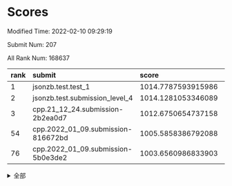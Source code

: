 # Scores

Modified Time: 2022-02-10 09:29:19

Submit Num: 207

All Rank Num: 168637

| rank |               submit               |       score        |       sigma        | pk_num |
| :--- | :--------------------------------- | :----------------- | :----------------- | :----- |
| 1    | jsonzb.test.test_1                 | 1014.7787593915986 | 0.8611665891687446 | 3256   |
| 2    | jsonzb.test.submission_level_4     | 1014.1281053346089 | 0.8147480140777491 | 3259   |
| 3    | cpp.21_12_24.submission-2b2ea0d7   | 1012.6750654737158 | 0.8070627275030019 | 3259   |
| 54   | cpp.2022_01_09.submission-816672bd | 1005.5858386792088 | 0.7256970424452245 | 3257   |
| 76   | cpp.2022_01_09.submission-5b0e3de2 | 1003.6560986833903 | 0.7087151182956218 | 3260   |


<details>
<summary>全部</summary>

| rank |                 submit                 |       score        |       sigma        | pk_num |
| :--- | :------------------------------------- | :----------------- | :----------------- | :----- |
| 1    | jsonzb.test.test_1                     | 1014.7787593915986 | 0.8611665891687446 | 3256   |
| 2    | jsonzb.test.submission_level_4         | 1014.1281053346089 | 0.8147480140777491 | 3259   |
| 3    | cpp.21_12_24.submission-2b2ea0d7       | 1012.6750654737158 | 0.8070627275030019 | 3259   |
| 4    | gobigger.level_3.submission_level_3_8  | 1012.2254567851519 | 0.7840596863024912 | 3260   |
| 5    | gobigger.level_3.submission_level_3_42 | 1011.4123546655361 | 0.7651644728036879 | 3264   |
| 6    | gobigger.level_3.submission_level_3_10 | 1011.3082217044938 | 0.7832572904197656 | 3259   |
| 7    | gobigger.level_3.submission_level_3_46 | 1011.1897280195639 | 0.7742049599515436 | 3258   |
| 8    | gobigger.level_3.submission_level_3_48 | 1010.9250005854345 | 0.7858954786963137 | 3259   |
| 9    | gobigger.level_3.submission_level_3_34 | 1010.8442470318774 | 0.7786136652363109 | 3259   |
| 10   | gobigger.level_3.submission_level_3_36 | 1010.7487388686408 | 0.7900904161954808 | 3266   |
| 11   | gobigger.level_3.submission_level_3_39 | 1010.610352049545  | 0.7470667297233546 | 3259   |
| 12   | gobigger.level_3.submission_level_3_23 | 1010.5913122361704 | 0.7695269981969656 | 3258   |
| 13   | gobigger.level_3.submission_level_3_17 | 1010.5458219537385 | 0.7617815540475089 | 3261   |
| 14   | gobigger.level_3.submission_level_3_13 | 1010.4725193213557 | 0.7538839392961412 | 3262   |
| 15   | gobigger.level_3.submission_level_3_12 | 1010.4683415116937 | 0.7727052227807327 | 3256   |
| 16   | gobigger.level_3.submission_level_3_35 | 1010.3460754021577 | 0.7368895392660725 | 3256   |
| 17   | gobigger.level_3.submission_level_3_41 | 1010.3440860088492 | 0.7462759871701861 | 3257   |
| 18   | gobigger.level_3.submission_level_3_2  | 1010.2695779114716 | 0.7653516556166958 | 3255   |
| 19   | gobigger.level_3.submission_level_3_19 | 1010.2096854181689 | 0.7695062653477055 | 3257   |
| 20   | gobigger.level_3.submission_level_3_20 | 1010.1979307112746 | 0.7562850121148283 | 3258   |
| 21   | gobigger.level_3.submission_level_3_30 | 1010.1654435388303 | 0.7533192361511124 | 3260   |
| 22   | gobigger.level_3.submission_level_3_26 | 1010.1109147665509 | 0.7746875601327845 | 3258   |
| 23   | gobigger.level_3.submission_level_3_22 | 1010.0806281746861 | 0.7568280086294001 | 3258   |
| 24   | gobigger.level_3.submission_level_3_40 | 1010.026188827955  | 0.7586677391328001 | 3260   |
| 25   | gobigger.level_3.submission_level_3_7  | 1009.9757121053885 | 0.7527470166519562 | 3261   |
| 26   | gobigger.level_3.submission_level_3_45 | 1009.9737173450768 | 0.757797663577177  | 3257   |
| 27   | gobigger.level_3.submission_level_3_4  | 1009.9509853015438 | 0.7653091132885429 | 3257   |
| 28   | gobigger.level_3.submission_level_3_44 | 1009.8186679510513 | 0.7396577102114402 | 3259   |
| 29   | gobigger.level_3.submission_level_3_0  | 1009.7025268115799 | 0.7675206336154894 | 3260   |
| 30   | gobigger.level_3.submission_level_3_31 | 1009.7017802670637 | 0.757842115793831  | 3261   |
| 31   | gobigger.level_3.submission_level_3_49 | 1009.6589796231201 | 0.7525019680085266 | 3262   |
| 32   | gobigger.level_3.submission_level_3_11 | 1009.6584864572469 | 0.7460285989112041 | 3263   |
| 33   | gobigger.level_3.submission_level_3_24 | 1009.6086674092397 | 0.7568599944390789 | 3261   |
| 34   | gobigger.level_3.submission_level_3_43 | 1009.450562854685  | 0.7381749542774377 | 3259   |
| 35   | gobigger.level_3.submission_level_3_1  | 1009.4417592680929 | 0.7700492397040761 | 3259   |
| 36   | gobigger.level_3.submission_level_3_9  | 1009.4225235601729 | 0.7687586528511569 | 3255   |
| 37   | gobigger.level_3.submission_level_3_28 | 1009.3839039068926 | 0.7384131002125625 | 3256   |
| 38   | gobigger.level_3.submission_level_3_6  | 1009.3049933388209 | 0.7375715697468964 | 3260   |
| 39   | gobigger.level_3.submission_level_3_29 | 1009.2981679579526 | 0.7433636421910125 | 3261   |
| 40   | gobigger.level_3.submission_level_3_38 | 1009.2747892768364 | 0.7377674543103512 | 3259   |
| 41   | gobigger.level_3.submission_level_3_15 | 1009.1860321396891 | 0.7541616076703826 | 3260   |
| 42   | gobigger.level_3.submission_level_3_27 | 1009.185653205499  | 0.7347741713766696 | 3261   |
| 43   | gobigger.level_3.submission_level_3_5  | 1009.1712539092869 | 0.7469377624594709 | 3260   |
| 44   | gobigger.level_3.submission_level_3_18 | 1009.1176114675399 | 0.7437206651258658 | 3258   |
| 45   | gobigger.level_3.submission_level_3_25 | 1009.0898839087552 | 0.7518230531499739 | 3257   |
| 46   | gobigger.level_3.submission_level_3_47 | 1009.0868957552932 | 0.7459336868298001 | 3255   |
| 47   | gobigger.level_3.submission_level_3_16 | 1008.9421602291977 | 0.7564046982721333 | 3256   |
| 48   | gobigger.level_3.submission_level_3_3  | 1008.7980511330285 | 0.7453372197243238 | 3258   |
| 49   | gobigger.level_3.submission_level_3_21 | 1008.7670062613765 | 0.7525351116085461 | 3259   |
| 50   | gobigger.level_3.submission_level_3_33 | 1008.6940496029919 | 0.737981034043863  | 3258   |
| 51   | gobigger.level_3.submission_level_3_37 | 1008.5826683314643 | 0.7387572673147667 | 3258   |
| 52   | gobigger.level_3.submission_level_3_32 | 1008.4762696900583 | 0.7441420900610677 | 3264   |
| 53   | gobigger.level_3.submission_level_3_14 | 1008.4700449573743 | 0.7454270878240301 | 3259   |
| 54   | cpp.2022_01_09.submission-816672bd     | 1005.5858386792088 | 0.7256970424452245 | 3257   |
| 55   | gobigger.level_1.submission_level_1_39 | 1004.737677851403  | 0.7263375626841467 | 3255   |
| 56   | gobigger.level_1.submission_level_1_41 | 1004.5348009909204 | 0.7256290289544568 | 3261   |
| 57   | gobigger.level_1.submission_level_1_28 | 1004.4764480853361 | 0.7319911144399704 | 3262   |
| 58   | gobigger.level_1.submission_level_1_49 | 1004.4579716544492 | 0.7193121743718419 | 3255   |
| 59   | gobigger.level_1.submission_level_1_1  | 1004.3563460229085 | 0.7162200832970327 | 3255   |
| 60   | gobigger.level_1.submission_level_1_35 | 1004.2807618146176 | 0.7195207166681398 | 3263   |
| 61   | gobigger.level_1.submission_level_1_33 | 1004.2616686764383 | 0.7050633884150179 | 3262   |
| 62   | gobigger.level_1.submission_level_1_21 | 1004.2212140495228 | 0.7199477852638893 | 3258   |
| 63   | gobigger.level_1.submission_level_1_10 | 1004.1751910840318 | 0.7313914327024167 | 3262   |
| 64   | gobigger.level_1.submission_level_1_16 | 1004.1430307402554 | 0.7103363934929167 | 3259   |
| 65   | gobigger.level_1.submission_level_1_18 | 1004.1145849293482 | 0.7203661547839993 | 3252   |
| 66   | gobigger.level_1.submission_level_1_2  | 1004.1014023784251 | 0.7177494381467515 | 3259   |
| 67   | gobigger.level_1.submission_level_1_19 | 1004.0172869949181 | 0.730170856096335  | 3252   |
| 68   | gobigger.level_1.submission_level_1_31 | 1003.9974056514747 | 0.7313011954493734 | 3254   |
| 69   | gobigger.level_1.submission_level_1_26 | 1003.895449876495  | 0.7089769408628006 | 3258   |
| 70   | gobigger.level_1.submission_level_1_48 | 1003.8867428977076 | 0.7169986972599472 | 3256   |
| 71   | gobigger.level_1.submission_level_1_12 | 1003.8078706886206 | 0.730031995797269  | 3262   |
| 72   | gobigger.level_1.submission_level_1_29 | 1003.7619781328416 | 0.7246918695341539 | 3254   |
| 73   | gobigger.level_1.submission_level_1_23 | 1003.7546562778051 | 0.7251392543698892 | 3260   |
| 74   | gobigger.level_1.submission_level_1_42 | 1003.71844335382   | 0.7248091424075023 | 3261   |
| 75   | gobigger.level_1.submission_level_1_14 | 1003.7179642493387 | 0.719018439855275  | 3260   |
| 76   | cpp.2022_01_09.submission-5b0e3de2     | 1003.6560986833903 | 0.7087151182956218 | 3260   |
| 77   | gobigger.level_1.submission_level_1_4  | 1003.6409460306214 | 0.7113956441520519 | 3261   |
| 78   | gobigger.level_1.submission_level_1_6  | 1003.5306740946874 | 0.7314466444634191 | 3261   |
| 79   | gobigger.level_1.submission_level_1_5  | 1003.5206866939875 | 0.7236827546286912 | 3258   |
| 80   | gobigger.level_1.submission_level_1_20 | 1003.5060274615947 | 0.7149778312583537 | 3259   |
| 81   | gobigger.level_1.submission_level_1_32 | 1003.4480414186627 | 0.7263158725308836 | 3261   |
| 82   | gobigger.level_1.submission_level_1_43 | 1003.4244571992026 | 0.7192340616715122 | 3262   |
| 83   | gobigger.level_1.submission_level_1_3  | 1003.4124002387905 | 0.7197890837286177 | 3262   |
| 84   | gobigger.level_1.submission_level_1_8  | 1003.2829414752614 | 0.7185808051155816 | 3257   |
| 85   | gobigger.level_1.submission_level_1_27 | 1003.2405285406679 | 0.7358820352856038 | 3258   |
| 86   | gobigger.level_1.submission_level_1_11 | 1003.146446544116  | 0.7090284021283126 | 3258   |
| 87   | gobigger.level_1.submission_level_1_17 | 1003.1169739548367 | 0.7238815341832091 | 3260   |
| 88   | gobigger.level_1.submission_level_1_0  | 1003.0968465996111 | 0.7040937705673715 | 3261   |
| 89   | gobigger.level_1.submission_level_1_30 | 1003.077573373183  | 0.7087875729651021 | 3259   |
| 90   | gobigger.level_1.submission_level_1_46 | 1003.0189393895981 | 0.7165233963235844 | 3257   |
| 91   | gobigger.level_1.submission_level_1_44 | 1002.9928693827878 | 0.7141648397047685 | 3259   |
| 92   | gobigger.level_1.submission_level_1_9  | 1002.9725330940305 | 0.7243201146995736 | 3262   |
| 93   | gobigger.level_1.submission_level_1_22 | 1002.9431896070832 | 0.7131881897952923 | 3258   |
| 94   | gobigger.level_1.submission_level_1_37 | 1002.9310774588788 | 0.7209142997894112 | 3261   |
| 95   | gobigger.level_1.submission_level_1_40 | 1002.9234381292022 | 0.7280121351890027 | 3258   |
| 96   | gobigger.level_1.submission_level_1_13 | 1002.881238656059  | 0.7127824822537913 | 3257   |
| 97   | gobigger.level_1.submission_level_1_38 | 1002.8356241844716 | 0.7181476251866269 | 3251   |
| 98   | gobigger.level_1.submission_level_1_7  | 1002.8158851541679 | 0.7069591500053312 | 3259   |
| 99   | gobigger.level_1.submission_level_1_34 | 1002.8070213534877 | 0.7141916390414395 | 3259   |
| 100  | gobigger.level_1.submission_level_1_36 | 1002.7820659676664 | 0.7164165597406101 | 3256   |
| 101  | gobigger.level_1.submission_level_1_15 | 1002.5558401452646 | 0.7215126944207095 | 3256   |
| 102  | gobigger.level_1.submission_level_1_25 | 1001.9450790487869 | 0.7094206401048097 | 3259   |
| 103  | gobigger.level_1.submission_level_1_24 | 1001.7948617137849 | 0.7214303204670846 | 3258   |
| 104  | gobigger.level_1.submission_level_1_45 | 1001.7767219280373 | 0.7051647265649    | 3258   |
| 105  | gobigger.level_1.submission_level_1_47 | 1001.2031621734263 | 0.713079047932107  | 3260   |
| 106  | gobigger.random.submission_random_39   | 996.8504742668727  | 0.7006409109872436 | 3255   |
| 107  | gobigger.random.submission_random_27   | 996.8015140480787  | 0.6943481082024586 | 3259   |
| 108  | gobigger.random.submission_random_42   | 996.7926839751472  | 0.7080266219909646 | 3253   |
| 109  | gobigger.random.submission_random_28   | 996.6946039075261  | 0.7042881029319202 | 3256   |
| 110  | gobigger.random.submission_random_14   | 996.6373396955263  | 0.7237271049112599 | 3262   |
| 111  | gobigger.random.submission_random_32   | 996.5260592725105  | 0.706157502294838  | 3254   |
| 112  | gobigger.random.submission_random_2    | 996.5081252937715  | 0.7191251604840521 | 3258   |
| 113  | gobigger.random.submission_random_26   | 996.5060101781504  | 0.7200781047709567 | 3256   |
| 114  | gobigger.random.submission_random_16   | 996.487816459981   | 0.7107490045759032 | 3253   |
| 115  | gobigger.random.submission_random_20   | 996.4405368068755  | 0.7245092808714237 | 3257   |
| 116  | gobigger.random.submission_random_33   | 996.340682619131   | 0.7190765452729652 | 3255   |
| 117  | gobigger.random.submission_random_0    | 996.3385330761662  | 0.7228045312271187 | 3257   |
| 118  | gobigger.random.submission_random_23   | 996.293249341542   | 0.7132243017767878 | 3256   |
| 119  | gobigger.random.submission_random_7    | 996.2637346094708  | 0.7184780732766528 | 3257   |
| 120  | gobigger.random.submission_random_24   | 996.2600742454035  | 0.7056152056489023 | 3263   |
| 121  | gobigger.random.submission_random_17   | 996.2391337990214  | 0.6995634656133307 | 3259   |
| 122  | gobigger.random.submission_random_22   | 996.0981127133363  | 0.7061556229622002 | 3261   |
| 123  | gobigger.random.submission_random_46   | 996.0472111970048  | 0.710337962321663  | 3259   |
| 124  | gobigger.random.submission_random_29   | 995.9239598925745  | 0.7062348539610178 | 3258   |
| 125  | gobigger.random.submission_random_44   | 995.790472431953   | 0.7080659646465134 | 3259   |
| 126  | gobigger.random.submission_random_19   | 995.7793275416235  | 0.7194037452059971 | 3260   |
| 127  | gobigger.random.submission_random_37   | 995.7680723044617  | 0.7053054934211292 | 3260   |
| 128  | gobigger.random.submission_random_35   | 995.7618737820877  | 0.6965229733504524 | 3258   |
| 129  | gobigger.random.submission_random_31   | 995.7421493953     | 0.7137021439932634 | 3261   |
| 130  | gobigger.random.submission_random_12   | 995.6457689608053  | 0.7207733182028885 | 3254   |
| 131  | gobigger.random.submission_random_9    | 995.627109686493   | 0.7096577623037952 | 3259   |
| 132  | gobigger.random.submission_random_40   | 995.6053610862343  | 0.7134985094457631 | 3264   |
| 133  | gobigger.random.submission_random_6    | 995.5996663408574  | 0.7039509285314385 | 3262   |
| 134  | gobigger.random.submission_random_43   | 995.563661992742   | 0.7114017864837193 | 3257   |
| 135  | gobigger.random.submission_random_8    | 995.5565671204341  | 0.7044489704220389 | 3253   |
| 136  | gobigger.random.submission_random_36   | 995.5326303765534  | 0.7008517311584005 | 3260   |
| 137  | gobigger.random.submission_random_30   | 995.5267333221029  | 0.7138205176257073 | 3258   |
| 138  | gobigger.random.submission_random_45   | 995.5130656052479  | 0.7112113334703343 | 3254   |
| 139  | gobigger.random.submission_random_48   | 995.4836164254317  | 0.7160067646215723 | 3254   |
| 140  | gobigger.random.submission_random_11   | 995.4660904001355  | 0.716164546145566  | 3261   |
| 141  | gobigger.random.submission_random_41   | 995.4600755974337  | 0.7104244517979107 | 3260   |
| 142  | gobigger.random.submission_random_47   | 995.4146031398176  | 0.7010543120615474 | 3257   |
| 143  | gobigger.random.submission_random_4    | 995.3969225243034  | 0.7155207167319217 | 3257   |
| 144  | gobigger.random.submission_random_1    | 995.392892506418   | 0.7183288733277795 | 3258   |
| 145  | gobigger.random.submission_random_34   | 995.3643400671483  | 0.7227990073481929 | 3259   |
| 146  | gobigger.random.submission_random_21   | 995.3176672325442  | 0.7070211609347612 | 3265   |
| 147  | gobigger.random.submission_random_38   | 995.2654340539565  | 0.7153685626674093 | 3255   |
| 148  | gobigger.random.submission_random_10   | 995.2297351456631  | 0.7098119005715937 | 3258   |
| 149  | gobigger.random.submission_random_3    | 994.6561881422026  | 0.7237234777838447 | 3255   |
| 150  | gobigger.random.submission_random_18   | 994.5714864765182  | 0.7279872144066514 | 3262   |
| 151  | gobigger.random.submission_random_15   | 994.5332019926879  | 0.7147494024416065 | 3258   |
| 152  | gobigger.random.submission_random_49   | 994.4846048212653  | 0.7091529830127425 | 3261   |
| 153  | gobigger.random.submission_random_25   | 994.4174425347389  | 0.712024393210123  | 3261   |
| 154  | gobigger.random.submission_random_13   | 994.3465311031995  | 0.7159854812280462 | 3261   |
| 155  | gobigger.random.submission_random_5    | 994.3341985515403  | 0.720521056631969  | 3264   |
| 156  | gobigger.level_2.submission_level_2_2  | 994.1825313417759  | 0.7534763385184822 | 3261   |
| 157  | gobigger.level_2.submission_level_2_49 | 994.0798598527447  | 0.7257870110591972 | 3258   |
| 158  | gobigger.level_2.submission_level_2_9  | 993.8311500963504  | 0.7370602678301894 | 3258   |
| 159  | gobigger.level_2.submission_level_2_8  | 993.4795220111802  | 0.738249405886496  | 3257   |
| 160  | gobigger.level_2.submission_level_2_3  | 993.2857616860632  | 0.7314817917401091 | 3263   |
| 161  | gobigger.level_2.submission_level_2_35 | 993.0727048935099  | 0.7315972845601758 | 3262   |
| 162  | gobigger.level_2.submission_level_2_46 | 993.0640883482638  | 0.7405099951516767 | 3259   |
| 163  | gobigger.level_2.submission_level_2_44 | 993.025382504847   | 0.7269206475633321 | 3260   |
| 164  | gobigger.level_2.submission_level_2_22 | 992.9293825035168  | 0.7418476356177403 | 3258   |
| 165  | gobigger.level_2.submission_level_2_38 | 992.868316667674   | 0.7166814029760772 | 3260   |
| 166  | gobigger.level_2.submission_level_2_13 | 992.8309624528538  | 0.7366442362921491 | 3262   |
| 167  | gobigger.level_2.submission_level_2_7  | 992.7758093642079  | 0.7431506593567275 | 3260   |
| 168  | gobigger.level_2.submission_level_2_43 | 992.7621774589185  | 0.7256985493557795 | 3261   |
| 169  | gobigger.level_2.submission_level_2_17 | 992.7104517026704  | 0.7351598024494791 | 3257   |
| 170  | gobigger.level_2.submission_level_2_48 | 992.6910738727072  | 0.7296502361893776 | 3263   |
| 171  | gobigger.level_2.submission_level_2_19 | 992.6563334599464  | 0.733039346201232  | 3258   |
| 172  | gobigger.level_2.submission_level_2_40 | 992.6415390091161  | 0.736846851074048  | 3258   |
| 173  | gobigger.level_2.submission_level_2_15 | 992.561796709405   | 0.7368374091971657 | 3254   |
| 174  | gobigger.level_2.submission_level_2_11 | 992.4446694833265  | 0.7336439934738327 | 3260   |
| 175  | gobigger.level_2.submission_level_2_20 | 992.3431580793987  | 0.7540850603248385 | 3255   |
| 176  | gobigger.level_2.submission_level_2_0  | 992.2239353070928  | 0.7246408298014388 | 3259   |
| 177  | gobigger.level_2.submission_level_2_18 | 992.1169698248104  | 0.7578326426193449 | 3259   |
| 178  | gobigger.level_2.submission_level_2_25 | 992.0969009462051  | 0.7414802182593883 | 3258   |
| 179  | gobigger.level_2.submission_level_2_10 | 992.0793481250889  | 0.7325044460189607 | 3257   |
| 180  | gobigger.level_2.submission_level_2_6  | 992.044507532766   | 0.7528081383312087 | 3255   |
| 181  | gobigger.level_2.submission_level_2_27 | 992.0129004142724  | 0.761172013493366  | 3264   |
| 182  | gobigger.level_2.submission_level_2_21 | 992.0013056161744  | 0.7516234406952352 | 3260   |
| 183  | gobigger.level_2.submission_level_2_36 | 991.8318928972424  | 0.7385928175313535 | 3257   |
| 184  | gobigger.level_2.submission_level_2_26 | 991.831440347483   | 0.7362370547835373 | 3261   |
| 185  | gobigger.level_2.submission_level_2_39 | 991.7926173619564  | 0.7427982785342239 | 3263   |
| 186  | gobigger.level_2.submission_level_2_30 | 991.7590473956207  | 0.7326143367236996 | 3261   |
| 187  | gobigger.level_2.submission_level_2_12 | 991.745054799159   | 0.740982864596073  | 3262   |
| 188  | gobigger.level_2.submission_level_2_14 | 991.7361139651932  | 0.7781992405184976 | 3260   |
| 189  | gobigger.level_2.submission_level_2_16 | 991.7176895113685  | 0.7508625492759406 | 3261   |
| 190  | gobigger.level_2.submission_level_2_37 | 991.6721257017053  | 0.7432079238676371 | 3254   |
| 191  | gobigger.level_2.submission_level_2_33 | 991.6719308758877  | 0.7351424523379062 | 3262   |
| 192  | gobigger.level_2.submission_level_2_4  | 991.6431506682892  | 0.7430962187156084 | 3253   |
| 193  | gobigger.level_2.submission_level_2_29 | 991.6170355521393  | 0.7434090269864593 | 3258   |
| 194  | gobigger.level_2.submission_level_2_45 | 991.4782600538683  | 0.7527245719242351 | 3255   |
| 195  | gobigger.level_2.submission_level_2_1  | 991.4765696161827  | 0.7437533851212565 | 3258   |
| 196  | gobigger.level_2.submission_level_2_31 | 991.4604985896207  | 0.7545724850806877 | 3263   |
| 197  | gobigger.level_2.submission_level_2_5  | 991.3872136301097  | 0.7548008973730205 | 3259   |
| 198  | gobigger.level_2.submission_level_2_28 | 991.1956063770921  | 0.7388468657864711 | 3260   |
| 199  | gobigger.level_2.submission_level_2_42 | 991.038528436858   | 0.7622747260917879 | 3261   |
| 200  | gobigger.level_2.submission_level_2_32 | 991.034463060733   | 0.7594292576854166 | 3264   |
| 201  | gobigger.level_2.submission_level_2_47 | 990.8457698663232  | 0.7567841760682709 | 3256   |
| 202  | gobigger.level_2.submission_level_2_23 | 990.7861151066347  | 0.7621076066606667 | 3256   |
| 203  | gobigger.level_2.submission_level_2_24 | 990.7537169693168  | 0.7659123766610328 | 3266   |
| 204  | gobigger.level_2.submission_level_2_34 | 990.6080432987179  | 0.7623839417458326 | 3255   |
| 205  | gobigger.level_2.submission_level_2_41 | 990.4939026575169  | 0.7733462378676546 | 3258   |
| 206  | gobigger.none.submission_none_0        | 978.9686520366067  | 1.1979612473038799 | 3255   |
| 207  | gobigger.none.submission_none_1        | 978.6008247078694  | 1.1972254330229286 | 3255   |

</details>